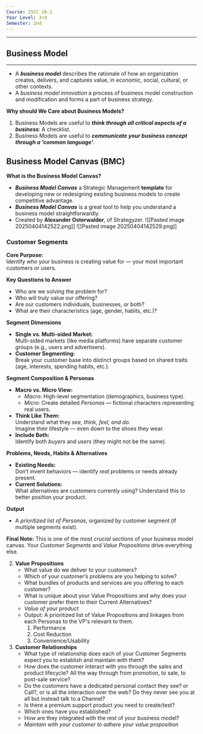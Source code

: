 ```yaml
---
Course: ISCC 16.1
Year Level: 3rd
Semester: 2nd
---
```

---

## Business Model
---
- A ***business model*** describes the rationale of how an organization creates, delivers, and captures value, in economic, social, cultural, or other contexts. 
- A *business model innovation* a process of business model construction and modification and forms a part of business strategy.

**Why should We Care about Business Models?**
1. Business Models are useful to ***think through all critical aspects of a business***: A checklist.
2. Business Models are useful to ***communicate your business concept through a 'common language'***.

## Business Model Canvas (BMC)
**What is the Business Model Canvas?**
- ***Business Model Canvas*** a Strategic Management **template** for developing new or redesigning existing business models to create competitive advantage.
- ***Business Model Canvas*** is a great tool to help you understand a business model straightforwardly.
- Created by **Alexander Osterwalder**, of Strategyzer.
![[Pasted image 20250404142522.png]]
![[Pasted image 20250404142529.png]]
### Customer Segments
**Core Purpose:**  
Identify _who_ your business is creating value for — your most important customers or users.

**Key Questions to Answer**
- Who are we solving the problem for?
- Who will truly value our offering?
- Are our customers individuals, businesses, or both?
- What are their characteristics (age, gender, habits, etc.)?

 **Segment Dimensions**
- **Single vs. Multi-sided Market:**  
    Multi-sided markets (like media platforms) have separate customer groups (e.g., users and advertisers).
- **Customer Segmenting:**  
    Break your customer base into distinct groups based on shared traits (age, interests, spending habits, etc.).

**Segment Composition & Personas**
- **Macro vs. Micro View:**
    - _Macro:_ High-level segmentation (demographics, business type).
    - _Micro:_ Create detailed _Personas_ — fictional characters representing real users.
- **Think Like Them:**  
    Understand what they *see, think, feel, and do.*  
    Imagine their lifestyle — even down to the shoes they wear.
- **Include Both:**  
    Identify both *buyers* and *users* (they might not be the same).

**Problems, Needs, Habits & Alternatives**
- **Existing Needs:**  
    Don’t invent behaviors — identify _real_ problems or needs already present.
- **Current Solutions:**  
    What alternatives are customers currently using? Understand this to better position your product.

**Output**
- A *prioritized list of Personas*, organized by customer segment (if multiple segments exist).

**Final Note:**
This is one of the most *crucial sections* of your business model canvas. Your *Customer Segments* and *Value Propositions* drive everything else.

2. **Value Propositions**
	- What value do we deliver to your customers?
	- Which of your customer’s problems are you helping to solve?
	- What bundles of products and services are you offering to each customer?
	- What is unique about your Value Propositions and why does your customer prefer them to their Current Alternatives?
	- *Value of your product*
	- Output: A prioritized list of Value Propositions and linkages from each Personas to the VP's relevant to them.
		1. Performance
		2. Cost Reduction
		3. Convenience/Usability
3. **Customer Relationships**
	- What type of relationship does each of your Customer Segments expect you to establish and maintain with them?
	- How does the customer interact with you through the sales and product lifecycle? All the way through from promotion, to sale, to post-sale service?
	- Do the customers have a dedicated personal contact they see? or Call?, or is all the interaction over the web? Do they never see you at all but instead talk to a Channel? 
	- Is there a premium support product you need to create/test?  
	- Which ones have you established?  
	- How are they integrated with the rest of your business model?
	- *Maintain with your customer to adhere your value proposition*   
